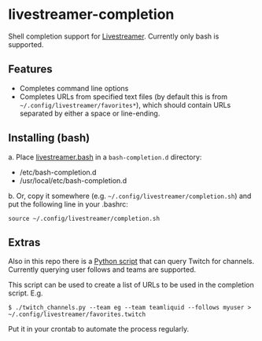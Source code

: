 livestreamer-completion
=======================

Shell completion support for [Livestreamer](http://livestreamer.tanuki.se/).
Currently only bash is supported.

Features
--------

* Completes command line options
* Completes URLs from specified text files (by default this is from `~/.config/livestreamer/favorites*`), which should contain URLs separated by either a space or line-ending.


Installing (bash)
-----------------

a. Place [livestreamer.bash](livestreamer.bash) in a `bash-completion.d` directory:

  * /etc/bash-completion.d
  * /usr/local/etc/bash-completion.d

b. Or, copy it somewhere (e.g. `~/.config/livestreamer/completion.sh`) and put
   the following line in your .bashrc:

    source ~/.config/livestreamer/completion.sh
    

Extras
------

Also in this repo there is a [Python script](twitch_channels.py) that can query
Twitch for channels. Currently querying user follows and teams are supported. 

This script can be used to create a list of URLs to be used in the completion script. E.g. 

    $ ./twitch_channels.py --team eg --team teamliquid --follows myuser > ~/.config/livestreamer/favorites.twitch
     
Put it in your crontab to automate the process regularly.
